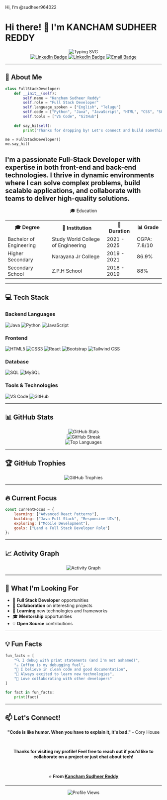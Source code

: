 Hi, I’m @sudheer964022 
# Hi there! 👋 I'm **KANCHAM SUDHEER REDDY**

<div align="center">
  <img src="https://readme-typing-svg.herokuapp.com?font=Fira+Code&pause=1000&color=2196F3&center=true&vCenter=true&width=435&lines=Full+Stack+Developer;Problem+Solver;Always+Learning+New+Things" alt="Typing SVG" />
</div>

<div align="center">
  <a href="https://www.linkedin.com/in/kancham-sudheer-reddy-0013342b7/" target="_blank">
  <img src="https://img.shields.io/badge/LinkedIn-0077B5?style=for-the-badge&logo=linkedin&logoColor=white" alt="LinkedIn Badge" />
</a>
  <a href="https://github.com/sudheer964022" target="_blank">
  <img src="https://img.shields.io/badge/GitHub-100000?style=for-the-badge&logo=github&logoColor=white" alt="LinkedIn Badge" />
</a>
 <a href="mailto:sudheerkancham4@gmail.com" target="_blank">
  <img src="https://img.shields.io/badge/Email-D14836?style=for-the-badge&logo=gmail&logoColor=white" alt="Email Badge" />
</a>

</div>

---

## 🚀 About Me

```python
class FullStackDeveloper:
    def __init__(self):
        self.name = "Kancham Sudheer Reddy"
        self.role = "Full Stack Developer"
        self.language_spoken = ["English", "Telugu"]
        self.code = ["Python", "Java", "JavaScript", "HTML", "CSS", "SQL", "MySQL"]
        self.tools = ["VS Code", "GitHub"]
        
    def say_hi(self):
        print("Thanks for dropping by! Let's connect and build something amazing together.")

me = FullStackDeveloper()
me.say_hi()
```

I'm a passionate **Full-Stack Developer** with expertise in both front-end and back-end technologies. I thrive in dynamic environments where I can solve complex problems, build scalable applications, and collaborate with teams to deliver high-quality solutions.
---

<div align="center">
🎓 Education
<table> <tr> <th>🎓 <b>Degree</b></th> <th>🏫 <b>Institution</b></th> <th>📅 <b>Duration</b></th> <th>📊 <b>Grade</b></th> </tr> <tr> <td>Bachelor of Engineering</td> <td>Study World College of Engineering</td> <td>2021 - 2025</td> <td>CGPA: 7.8/10</td> </tr> <tr> <td>Higher Secondary</td> <td>Narayana Jr College</td> <td>2019 - 2021</td> <td>86.9%</td> </tr> <tr> <td>Secondary School</td> <td>Z.P.H School</td> <td>2018 - 2019</td> <td>88%</td> </tr> </table> </div>

---

## 💻 Tech Stack

### **Backend Languages**
![Java](https://img.shields.io/badge/Java-ED8B00?style=for-the-badge&logo=java&logoColor=white)
![Python](https://img.shields.io/badge/Python-3776AB?style=for-the-badge&logo=python&logoColor=white)
![JavaScript](https://img.shields.io/badge/JavaScript-F7DF1E?style=for-the-badge&logo=javascript&logoColor=black)


### **Frontend**
![HTML5](https://img.shields.io/badge/HTML5-E34F26?style=for-the-badge&logo=html5&logoColor=white)
![CSS3](https://img.shields.io/badge/CSS3-1572B6?style=for-the-badge&logo=css3&logoColor=white)
![React](https://img.shields.io/badge/React-20232A?style=for-the-badge&logo=react&logoColor=61DAFB)
![Bootstrap](https://img.shields.io/badge/Bootstrap-563D7C?style=for-the-badge&logo=bootstrap&logoColor=white)
![Tailwind CSS](https://img.shields.io/badge/Tailwind_CSS-38B2AC?style=for-the-badge&logo=tailwind-css&logoColor=white)


### **Database**
![SQL](https://img.shields.io/badge/SQL-4479A1?style=for-the-badge&logo=mysql&logoColor=white)
![MySQL](https://img.shields.io/badge/MySQL-00000F?style=for-the-badge&logo=mysql&logoColor=white)

### **Tools & Technologies**
![VS Code](https://img.shields.io/badge/VS_Code-0078D4?style=for-the-badge&logo=visual%20studio%20code&logoColor=white)
![GitHub](https://img.shields.io/badge/GitHub-100000?style=for-the-badge&logo=github&logoColor=white)

---

## 📊 GitHub Stats

<div align="center">
  <img src="https://github-readme-stats.vercel.app/api?username=sudheer964022&show_icons=true&theme=radical" alt="GitHub Stats" />
</div>

<div align="center">
  <img src="https://github-readme-streak-stats.herokuapp.com/?user=sudheer964022&theme=radical" alt="GitHub Streak" />
</div>

<div align="center">
  <img src="https://github-readme-stats.vercel.app/api/top-langs/?username=sudheer964022&layout=compact&theme=radical" alt="Top Languages" />
</div>

---

## 🏆 GitHub Trophies

<div align="center">
  <img src="https://github-profile-trophy.vercel.app/?username=sudheer964022&theme=radical&no-frame=false&no-bg=true&margin-w=4" alt="GitHub Trophies" />
</div>

---

## 🔥 Current Focus

```javascript
const currentFocus = {
    learning: ["Advanced React Patterns"],
    building: ["Java Full Stack", "Responsive UIs"],
    exploring: ["Mobile Development"],
    goals: ["Land a Full Stack Developer Role"]
};
```

---

## 📈 Activity Graph

<div align="center">
  <img src="https://github-readme-activity-graph.vercel.app/graph?username=sudheer964022&theme=react-dark&bg_color=20232a&hide_border=true" alt="Activity Graph" />
</div>

---

## 🎯 What I'm Looking For

- 💼 **Full Stack Developer** opportunities
- 🤝 **Collaboration** on interesting projects
- 🌱 **Learning** new technologies and frameworks
- 🎓 **Mentorship** opportunities
- 💡 **Open Source** contributions

---

## 💡 Fun Facts

```python
fun_facts = [
    "🔍 I debug with print statements (and I'm not ashamed)",
    "☕ Coffee is my debugging fuel",
    "🎯 I believe in clean code and good documentation",
    "🚀 Always excited to learn new technologies",
    "🤝 Love collaborating with other developers"
]

for fact in fun_facts:
    print(fact)
```

---

## 📫 Let's Connect!

<div align="center">
  
  **"Code is like humor. When you have to explain it, it's bad."** - Cory House
  
  <br>
  
  **Thanks for visiting my profile! Feel free to reach out if you'd like to collaborate on a project or just chat about tech!**
  
  <br>
  
  ⭐ **From [Kancham Sudheer Reddy](https://github.com/sudheer964022)**
  
</div>

---

<div align="center">
  <img src="https://komarev.com/ghpvc/?username=sudheer964022&label=Profile%20views&color=0e75b6&style=flat" alt="Profile Views" />
</div>
